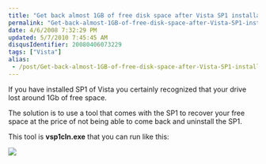 ```yaml
---
title: "Get back almost 1GB of free disk space after Vista SP1 installation"
permalink: "Get-back-almost-1GB-of-free-disk-space-after-Vista-SP1-installation"
date: 4/6/2008 7:32:29 PM
updated: 5/7/2010 7:45:45 AM
disqusIdentifier: 20080406073229
tags: ["Vista"]
alias:
 - /post/Get-back-almost-1GB-of-free-disk-space-after-Vista-SP1-installation.aspx/index.html
---
```

If you have installed SP1 of Vista you certainly recognized that your drive lost around 1Gb of free space.

The solution is to use a tool that comes with the SP1 to recover your free space at the price of not being able to come back and uninstall the SP1.
<!-- more -->

This tool is **vsp1cln.exe** that you can run like this:

![](http://farm3.static.flickr.com/2361/2392274036_6c44d80244_o.jpg)
